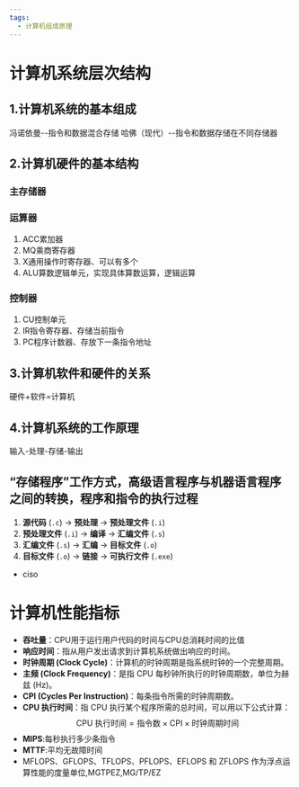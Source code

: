 ```yaml
---
tags:
  - 计算机组成原理
---
```

# 计算机系统层次结构
## 1.计算机系统的基本组成
冯诺依曼--指令和数据混合存储
哈佛（现代）--指令和数据存储在不同存储器
## 2.计算机硬件的基本结构
### 主存储器 
### 运算器
1. ACC累加器
2. MQ乘商寄存器
3. X通用操作时寄存器、可以有多个
4. ALU算数逻辑单元，实现具体算数运算，逻辑运算
### 控制器
1. CU控制单元
2. IR指令寄存器、存储当前指令
3. PC程序计数器、存放下一条指令地址
## 3.计算机软件和硬件的关系
硬件+软件=计算机
## 4.计算机系统的工作原理
输入-处理-存储-输出
## “存储程序”工作方式，高级语言程序与机器语言程序之间的转换，程序和指令的执行过程
1. **源代码** (`.c`) → **预处理** → **预处理文件** (`.i`)
2. **预处理文件** (`.i`) → **编译** → **汇编文件** (`.s`)
3. **汇编文件** (`.s`) → **汇编** → **目标文件** (`.o`)
4. **目标文件** (`.o`) → **链接** → **可执行文件** (`.exe`)
- ciso
# 计算机性能指标
- **吞吐量**：CPU用于运行用户代码的时间与CPU总消耗时间的比值
- **响应时间**：指从用户发出请求到计算机系统做出响应的时间。
- **时钟周期 (Clock Cycle)**：计算机的时钟周期是指系统时钟的一个完整周期。
- **主频 (Clock Frequency)**：是指 CPU 每秒钟所执行的时钟周期数，单位为赫兹 (Hz)。
- **CPI (Cycles Per Instruction)**：每条指令所需的时钟周期数。
- **CPU 执行时间**：指 CPU 执行某个程序所需的总时间，可以用以下公式计算：  
    $$
    \text{CPU 执行时间} = \text{指令数} \times \text{CPI} \times \text{时钟周期时间}$$
- **MIPS**:每秒执行多少条指令
- **MTTF**:平均无故障时间
- MFLOPS、GFLOPS、TFLOPS、PFLOPS、EFLOPS 和 ZFLOPS 作为浮点运算性能的度量单位,MGTPEZ,MG/TP/EZ